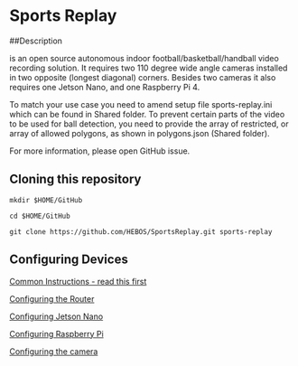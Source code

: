 # Sports Replay

##Description

is an open source autonomous indoor football/basketball/handball video recording solution.
It requires two 110 degree wide angle cameras installed in two opposite (longest diagonal) corners.
Besides two cameras it also requires one Jetson Nano, and one Raspberry Pi 4.

To match your use case you need to amend setup file sports-replay.ini which can be found in Shared folder.
To prevent certain parts of the video to be used for ball detection, you need to provide the array of restricted, or array of allowed polygons, as shown in polygons.json (Shared folder).

For more information, please open GitHub issue.

## Cloning this repository
`mkdir $HOME/GitHub`

`cd $HOME/GitHub`

`git clone https://github.com/HEBOS/SportsReplay.git sports-replay`

## Configuring Devices

[Common Instructions - read this first](docs/COMMON.md)

[Configuring the Router](docs/ROUTER.md)

[Configuring Jetson Nano](docs/JETSON.md)

[Configuring Raspberry Pi](docs/RASPBERRY.md)

[Configuring the camera](docs/CAMERA.md)
